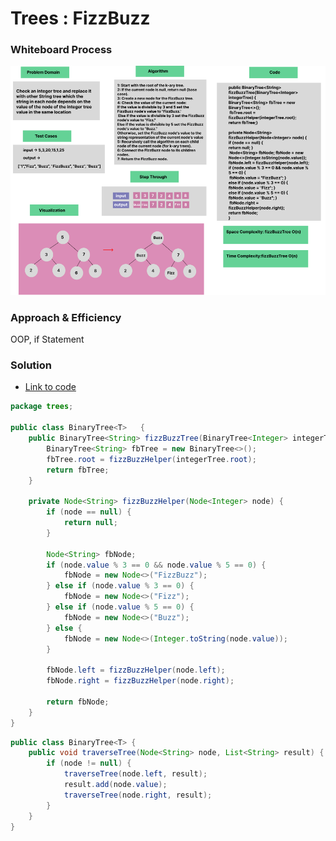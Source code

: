 # Trees : FizzBuzz

### Whiteboard Process
![img_3.png](img_3.png)
### Approach & Efficiency
OOP, if Statement

### Solution

- [Link to code ](Trees/app/src/main/java/trees/BinaryTree.java)

```java
package trees;

public class BinaryTree<T>   {
    public BinaryTree<String> fizzBuzzTree(BinaryTree<Integer> integerTree) {
        BinaryTree<String> fbTree = new BinaryTree<>();
        fbTree.root = fizzBuzzHelper(integerTree.root);
        return fbTree;
    }

    private Node<String> fizzBuzzHelper(Node<Integer> node) {
        if (node == null) {
            return null;
        }

        Node<String> fbNode;
        if (node.value % 3 == 0 && node.value % 5 == 0) {
            fbNode = new Node<>("FizzBuzz");
        } else if (node.value % 3 == 0) {
            fbNode = new Node<>("Fizz");
        } else if (node.value % 5 == 0) {
            fbNode = new Node<>("Buzz");
        } else {
            fbNode = new Node<>(Integer.toString(node.value));
        }

        fbNode.left = fizzBuzzHelper(node.left);
        fbNode.right = fizzBuzzHelper(node.right);

        return fbNode;
    }
}
```

```java
public class BinaryTree<T> {
    public void traverseTree(Node<String> node, List<String> result) {
        if (node != null) {
            traverseTree(node.left, result);
            result.add(node.value);
            traverseTree(node.right, result);
        }
    }
}
```